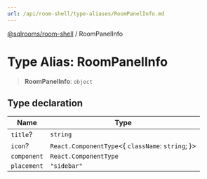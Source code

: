 ```yaml
---
url: /api/room-shell/type-aliases/RoomPanelInfo.md
---
```

[@sqlrooms/room-shell](../index.md) / RoomPanelInfo

# Type Alias: RoomPanelInfo

> **RoomPanelInfo**: `object`

## Type declaration

| Name | Type |
| ------ | ------ |
|  `title`? | `string` |
|  `icon`? | `React.ComponentType`<{ `className`: `string`; }> |
|  `component` | `React.ComponentType` |
|  `placement` | `"sidebar"` | `"sidebar-bottom"` | `"main"` | `"top-bar"` |

